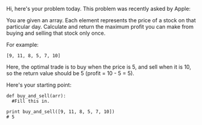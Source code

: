 Hi, here's your problem today. This problem was recently asked by Apple:

You are given an array. Each element represents the price of a stock on that particular day. Calculate and return the maximum profit you can make from buying and selling that stock only once.

For example: 
```
[9, 11, 8, 5, 7, 10]
```

Here, the optimal trade is to buy when the price is 5, and sell when it is 10, so the return value should be 5 (profit = 10 - 5 = 5).

Here's your starting point:
```
def buy_and_sell(arr):
  #Fill this in.
  
print buy_and_sell([9, 11, 8, 5, 7, 10])
# 5
```